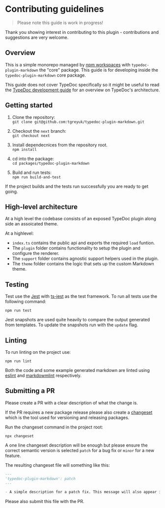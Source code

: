 # Contributing guidelines

> Please note this guide is work in progress!

Thank you showing interest in contributing to this plugin - contributions and suggestions are very welcome.

## Overview

This is a simple monorepo managed by [npm workspaces](https://docs.npmjs.com/cli/v7/using-npm/workspaces) with `typedoc-plugin-markdown` the "core" package. This guide is for developing inside the `typedoc-plugin-markdown` core package.

This guide does not cover TypeDoc specifically so it might be useful to read the [TypeDoc development guide](https://typedoc.org/guides/development/) for an overview on TypeDoc's architecture.

## Getting started

1. Clone the repository:<br />`git clone git@github.com:tgreyuk/typedoc-plugin-markdown.git`

2. Checkout the `next` branch:<br />`git checkout next`

3. Install dependecnices from the repository root.<br />`npm install`

4. cd into the package:<br />`cd packages/typedoc-plugin-markdown`

5. Build and run tests:<br />`npm run build-and-test`

If the project builds and the tests run successfully you are ready to get going.

## High-level architecture

At a high level the codebase consists of an exposed TypeDoc plugin along side an assoicated theme.

At a highlevel:

- `index.ts` contains the public api and exports the required `load` funtion.
- The `plugin` folder contains functionality to setup the plugin and configure the renderer.
- The `support` folder contains agnostic support helpers used in the plugin.
- The `theme` folder contains the logic that sets up the custom Markdown theme.

## Testing

Test use the [Jest](https://jestjs.io/) with [ts-jest](https://kulshekhar.github.io/ts-jest/) as the test framework. To run all tests use the following command:

```shell
npm run test
```

Jest snapshots are used quite heavily to compare the output generated from templates. To update the snapshots run with the `update` flag.

## Linting

To run linting on the project use:

```shell
npm run lint
```

Both the code and some example generated markdown are linted using [eslint](https://eslint.org/) and [markdowmlint](https://github.com/DavidAnson/markdownlint) respectively.

## Submitting a PR

Please create a PR with a clear description of what the change is.

If the PR requires a new package release please also create a [changeset](https://github.com/changesets/changesets) which is the tool used for versioning and releasing packages.

Run the changeset command in the project root:

```shell
npx changeset
```

A one line changeset description will be enough but please ensure the correct semantic version is selected `patch` for a bug fix or `minor` for a new feature.

The resulting changeset file will something like this:

```markdown
---
'typedoc-plugin-markdown': patch
---

- A simple description for a patch fix. This message will also appear in the changelog.
```

Please also submit this file with the PR.
